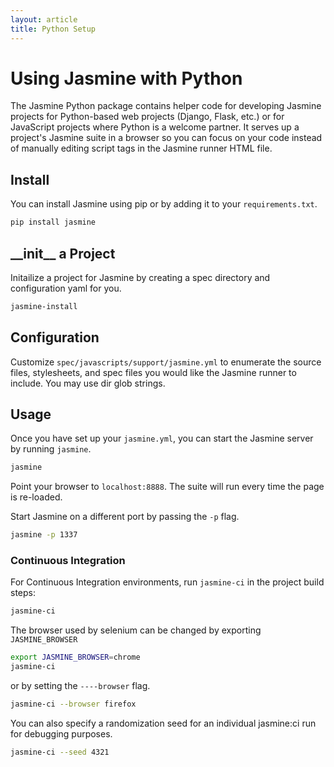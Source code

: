 ```yaml
---
layout: article
title: Python Setup
---
```


# Using Jasmine with Python
The Jasmine Python package contains helper code for developing Jasmine projects for Python-based web projects (Django, Flask, etc.)
or for JavaScript projects where Python is a welcome partner. It serves up a project's Jasmine suite in a browser so you can focus on
your code instead of manually editing script tags in the Jasmine runner HTML file.

## Install
You can install Jasmine using pip or by adding it to your `requirements.txt`.

```sh
pip install jasmine
```

## \_\_init\_\_ a Project
Initailize a project for Jasmine by creating a spec directory and configuration yaml for you.

```sh
jasmine-install
```

## Configuration
Customize `spec/javascripts/support/jasmine.yml` to enumerate the source files, stylesheets, and spec files you would like the
Jasmine runner to include. You may use dir glob strings.

## Usage
Once you have set up your `jasmine.yml`, you can start the Jasmine server by running `jasmine`.

```sh
jasmine
```

Point your browser to `localhost:8888`. The suite will run every time the page is re-loaded.

Start Jasmine on a different port by passing the `-p` flag.

```sh
jasmine -p 1337
```

### Continuous Integration
For Continuous Integration environments, run `jasmine-ci` in the project build steps:

```sh
jasmine-ci
```


The browser used by selenium can be changed by exporting `JASMINE_BROWSER`

```sh
export JASMINE_BROWSER=chrome
jasmine-ci
```

or by setting the `----browser` flag.

```sh
jasmine-ci --browser firefox
```

You can also specify a randomization seed for an individual jasmine:ci run for debugging purposes.

```sh
jasmine-ci --seed 4321
```

